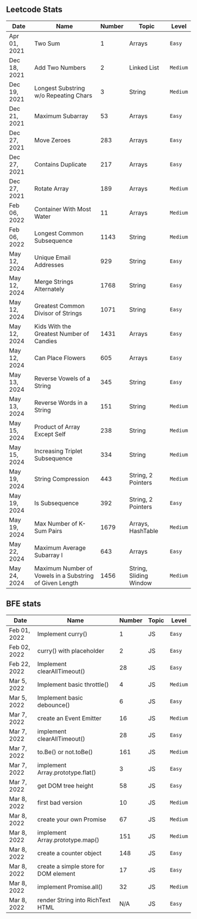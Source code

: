 ## Leetcode Stats

| Date         | Name                                                    | Number | Topic                  | Level    |
| ------------ | ------------------------------------------------------- | ------ | ---------------------- | -------- |
| Apr 01, 2021 | Two Sum                                                 | 1      | Arrays                 | `Easy`   |
| Dec 18, 2021 | Add Two Numbers                                         | 2      | Linked List            | `Medium` |
| Dec 19, 2021 | Longest Substring w/o Repeating Chars                   | 3      | String                 | `Medium` |
| Dec 21, 2021 | Maximum Subarray                                        | 53     | Arrays                 | `Easy`   |
| Dec 27, 2021 | Move Zeroes                                             | 283    | Arrays                 | `Easy`   |
| Dec 27, 2021 | Contains Duplicate                                      | 217    | Arrays                 | `Easy`   |
| Dec 27, 2021 | Rotate Array                                            | 189    | Arrays                 | `Medium` |
| Feb 06, 2022 | Container With Most Water                               | 11     | Arrays                 | `Medium` |
| Feb 06, 2022 | Longest Common Subsequence                              | 1143   | String                 | `Medium` |
| May 12, 2024 | Unique Email Addresses                                  | 929    | String                 | `Easy`   |
| May 12, 2024 | Merge Strings Alternately                               | 1768   | String                 | `Easy`   |
| May 12, 2024 | Greatest Common Divisor of Strings                      | 1071   | String                 | `Easy`   |
| May 12, 2024 | Kids With the Greatest Number of Candies                | 1431   | Arrays                 | `Easy`   |
| May 12, 2024 | Can Place Flowers                                       | 605    | Arrays                 | `Easy`   |
| May 13, 2024 | Reverse Vowels of a String                              | 345    | String                 | `Easy`   |
| May 13, 2024 | Reverse Words in a String                               | 151    | String                 | `Medium` |
| May 15, 2024 | Product of Array Except Self                            | 238    | String                 | `Medium` |
| May 15, 2024 | Increasing Triplet Subsequence                          | 334    | String                 | `Medium` |
| May 19, 2024 | String Compression                                      | 443    | String, 2 Pointers     | `Medium` |
| May 19, 2024 | Is Subsequence                                          | 392    | String, 2 Pointers     | `Easy`   |
| May 19, 2024 | Max Number of K-Sum Pairs                               | 1679   | Arrays, HashTable      | `Medium` |
| May 22, 2024 | Maximum Average Subarray I                              | 643    | Arrays                 | `Easy`   |
| May 24, 2024 | Maximum Number of Vowels in a Substring of Given Length | 1456   | String, Sliding Window | `Medium` |

## BFE stats

| Date         | Name                                  | Number | Topic | Level    |
| ------------ | ------------------------------------- | ------ | ----- | -------- |
| Feb 01, 2022 | Implement curry()                     | 1      | JS    | `Easy`   |
| Feb 02, 2022 | curry() with placeholder              | 2      | JS    | `Easy`   |
| Feb 22, 2022 | Implement clearAllTimeout()           | 28     | JS    | `Easy`   |
| Mar 5, 2022  | Implement basic throttle()            | 4      | JS    | `Medium` |
| Mar 5, 2022  | Implement basic debounce()            | 6      | JS    | `Easy`   |
| Mar 7, 2022  | create an Event Emitter               | 16     | JS    | `Medium` |
| Mar 7, 2022  | implement clearAllTimeout()           | 28     | JS    | `Easy`   |
| Mar 7, 2022  | to.Be() or not.toBe()                 | 161    | JS    | `Medium` |
| Mar 7, 2022  | implement Array.prototype.flat()      | 3      | JS    | `Easy`   |
| Mar 7, 2022  | get DOM tree height                   | 58     | JS    | `Easy`   |
| Mar 8, 2022  | first bad version                     | 10     | JS    | `Medium` |
| Mar 8, 2022  | create your own Promise               | 67     | JS    | `Medium` |
| Mar 8, 2022  | implement Array.prototype.map()       | 151    | JS    | `Medium` |
| Mar 8, 2022  | create a counter object               | 148    | JS    | `Easy`   |
| Mar 8, 2022  | create a simple store for DOM element | 17     | JS    | `Easy`   |
| Mar 8, 2022  | implement Promise.all()               | 32     | JS    | `Medium` |
| Mar 8, 2022  | render String into RichText HTML      | N/A    | JS    | `Easy`   |
